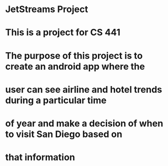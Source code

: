 # JetStreams Project


# This is a project for CS 441

# The purpose of this project is to create an android app where the 
# user can see airline and hotel trends during a particular time
# of year and make a decision of when to visit San Diego based on
# that information